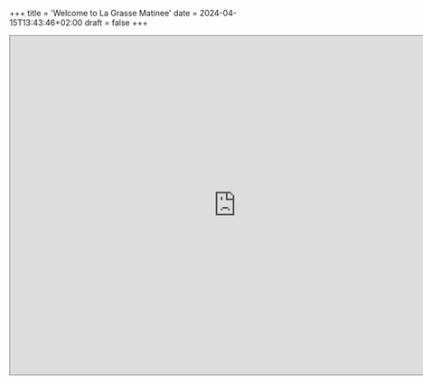 +++
title = 'Welcome to La Grasse Matinee'
date = 2024-04-15T13:43:46+02:00
draft = false
+++

<iframe src="https://calendar.google.com/calendar/embed?height=600&wkst=7&ctz=Europe%2FParis&bgcolor=%23ffffff&showTitle=0&showPrint=0&showTabs=0&showCalendars=0&src=ODUzMDM0OWQ4OGQwNWI4MmQ0ZjI3ZjI0M2Y0MDA5YWE3Y2M0MDFiM2M3ZDlhNzVhYjk0NDRjYjljZTM3NTA0M0Bncm91cC5jYWxlbmRhci5nb29nbGUuY29t&color=%23E67C73" style="border:solid 1px #777" width="800" height="600" frameborder="0" scrolling="no"></iframe>